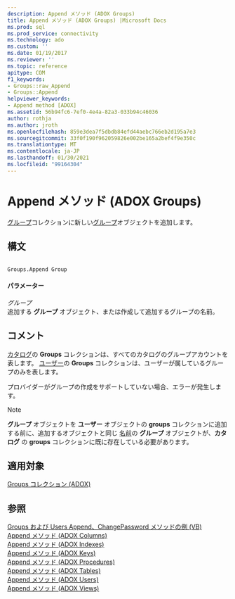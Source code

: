 ```yaml
---
description: Append メソッド (ADOX Groups)
title: Append メソッド (ADOX Groups) |Microsoft Docs
ms.prod: sql
ms.prod_service: connectivity
ms.technology: ado
ms.custom: ''
ms.date: 01/19/2017
ms.reviewer: ''
ms.topic: reference
apitype: COM
f1_keywords:
- Groups::raw_Append
- Groups::Append
helpviewer_keywords:
- Append method [ADOX]
ms.assetid: 56b94fc6-7ef0-4e4a-82a3-033b94c46036
author: rothja
ms.author: jroth
ms.openlocfilehash: 859e3dea7f5dbdb84efd44aebc766eb2d195a7e3
ms.sourcegitcommit: 33f0f190f962059826e002be165a2bef4f9e350c
ms.translationtype: MT
ms.contentlocale: ja-JP
ms.lasthandoff: 01/30/2021
ms.locfileid: "99164304"
---
```

# <a name="append-method-adox-groups"></a>Append メソッド (ADOX Groups)
[グループ](./groups-collection-adox.md)コレクションに新しい[グループ](./group-object-adox.md)オブジェクトを追加します。  
  
## <a name="syntax"></a>構文  
  
```  
  
Groups.Append Group  
```  
  
#### <a name="parameters"></a>パラメーター  
 *グループ*  
 追加する **グループ** オブジェクト、または作成して追加するグループの名前。  
  
## <a name="remarks"></a>コメント  
 [カタログ](./catalog-object-adox.md)の **Groups** コレクションは、すべてのカタログのグループアカウントを表します。 [ユーザー](./user-object-adox.md)の **Groups** コレクションは、ユーザーが属しているグループのみを表します。  
  
 プロバイダーがグループの作成をサポートしていない場合、エラーが発生します。  
  
> [!NOTE]
>  **グループ** オブジェクトを **ユーザー** オブジェクトの **groups** コレクションに追加する前に、追加するオブジェクトと同じ [名前](./name-property-adox.md)の **グループ** オブジェクトが、**カタログ** の **groups** コレクションに既に存在している必要があります。  
  
## <a name="applies-to"></a>適用対象  
 [Groups コレクション (ADOX)](./groups-collection-adox.md)  
  
## <a name="see-also"></a>参照  
 [Groups および Users Append、ChangePassword メソッドの例 (VB)](./groups-and-users-append-changepassword-methods-example-vb.md)   
 [Append メソッド (ADOX Columns)](./append-method-adox-columns.md)   
 [Append メソッド (ADOX Indexes)](./append-method-adox-indexes.md)   
 [Append メソッド (ADOX Keys)](./append-method-adox-keys.md)   
 [Append メソッド (ADOX Procedures)](./append-method-adox-procedures.md)   
 [Append メソッド (ADOX Tables)](./append-method-adox-tables.md)   
 [Append メソッド (ADOX Users)](./append-method-adox-users.md)   
 [Append メソッド (ADOX Views)](./append-method-adox-views.md)